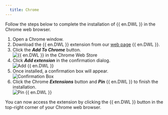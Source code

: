 ```yaml
---
  title: Chrome
---
```

Follow the steps below to complete the installation of {{ en.DWL }} in the Chrome web browser.  

1. Open a Chrome window. 
1. Download the {{ en.DWL }} extension from our [web page](https://devolutions.net/web-login) {{ en.DWL }}. 
1. Click the ***Add To Chrome*** button.  
![{{ en.DWL }} in the Chrome Web Store](https://webdevolutions.azureedge.net/docs/en/dwl/Dwl4001.png)
1. Click ***Add extension*** in the confirmation dialog.  
![Add {{ en.DWL }}](https://webdevolutions.azureedge.net/docs/en/dwl/Dwl4002.png)
1. Once installed, a confirmation box will appear.  
![Confirmation Box](https://webdevolutions.azureedge.net/docs/en/dwl/Dwl4044.png)
1. Click the Chrome ***Extensions*** button and ***Pin*** {{ en.DWL }} to finish the installation.  
![Pin {{ en.DWL }}](https://webdevolutions.azureedge.net/docs/en/dwl/Dwl4003.png)  

You can now access the extension by clicking the {{ en.DWL }} button in the top-right corner of your Chrome web browser. 
